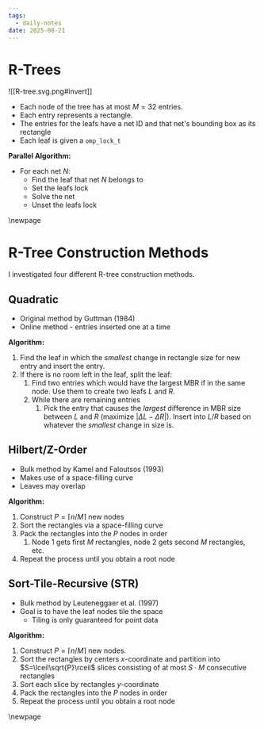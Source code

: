 ```yaml
---
tags:
  - daily-notes
date: 2025-08-21
---
```


# R-Trees

![[R-tree.svg.png#invert]]

- Each node of the tree has at most $M=32$ entries.
- Each entry represents a rectangle.
- The entries for the leafs have a net ID and that net's bounding box as its rectangle
- Each leaf is given a `omp_lock_t`

**Parallel Algorithm:**

- For each net $N$:
	- Find the leaf that net $N$ belongs to
	- Set the leafs lock
	- Solve the net
	- Unset the leafs lock

\newpage
# R-Tree Construction Methods

I investigated four different R-tree construction methods.

## Quadratic

- Original method by Guttman (1984)
- Online method - entries inserted one at a time

**Algorithm:**

1. Find the leaf in which the *smallest* change in rectangle size for new entry and insert the entry.
2. If there is no room left in the leaf, split the leaf:
	1. Find two entries which would have the largest MBR if in the same node. Use them to create two leafs $L$ and $R$.
	2. While there are remaining entries
		1. Pick the entry that causes the *largest* difference in MBR size between $L$ and $R$ (maximize $|\Delta L-\Delta R|$). Insert into $L$/$R$ based on whatever the *smallest* change in size is.

## Hilbert/Z-Order

- Bulk method by Kamel and Faloutsos (1993)
- Makes use of a space-filling curve
- Leaves may overlap

**Algorithm:**

1. Construct $P=\lceil n/M\rceil$ new nodes
2. Sort the rectangles via a space-filling curve
3. Pack the rectangles into the $P$ nodes in order
	1. Node 1 gets first $M$ rectangles, node 2 gets second $M$ rectangles, etc.
4. Repeat the process until you obtain a root node

## Sort-Tile-Recursive (STR)

- Bulk method by Leuteneggaer et al. (1997)
- Goal is to have the leaf nodes tile the space
	- Tiling is only guaranteed for point data

**Algorithm:**

1. Construct $P=\lceil n/M\rceil$ new nodes.
2. Sort the rectangles by centers $x$-coordinate and partition into $S=\lceil\sqrt{P}\rceil$ slices consisting of at most $S\cdot M$ consecutive rectangles
3. Sort each slice by rectangles $y$-coordinate
4. Pack the rectangles into the $P$ nodes in order
5. Repeat the process until you obtain a root node

\newpage
